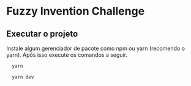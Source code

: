# Fuzzy Invention Challenge

## Executar o projeto

Instale algum gerenciador de pacote como npm ou yarn (recomendo o yarn). Após isso execute os comandos a seguir.

```bash
  yarn
```

```bash
  yarn dev
```

